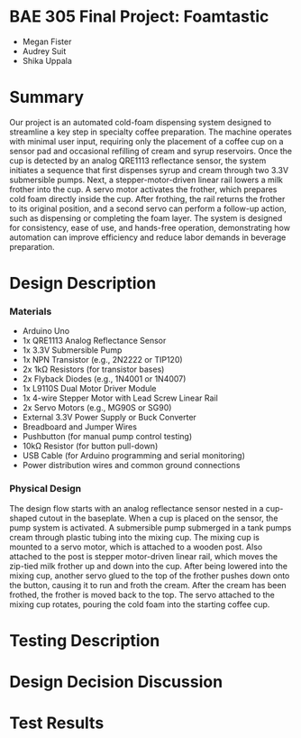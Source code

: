 # BAE 305 Final Project: Foamtastic

- Megan Fister
- Audrey Suit
- Shika Uppala

 # Summary
  
Our project is an automated cold-foam dispensing system designed to streamline a key step in specialty coffee preparation. The machine operates with minimal user input, requiring only the placement of a coffee cup on a sensor pad and occasional refilling of cream and syrup reservoirs. Once the cup is detected by an analog QRE1113 reflectance sensor, the system initiates a sequence that first dispenses syrup and cream through two 3.3V submersible pumps. Next, a stepper-motor-driven linear rail lowers a milk frother into the cup. A servo motor activates the frother, which prepares cold foam directly inside the cup. After frothing, the rail returns the frother to its original position, and a second servo can perform a follow-up action, such as dispensing or completing the foam layer. The system is designed for consistency, ease of use, and hands-free operation, demonstrating how automation can improve efficiency and reduce labor demands in beverage preparation.

# Design Description

### Materials

- Arduino Uno
- 1x QRE1113 Analog Reflectance Sensor
- 1x 3.3V Submersible Pump
- 1x NPN Transistor (e.g., 2N2222 or TIP120)
- 2x 1kΩ Resistors (for transistor bases)
- 2x Flyback Diodes (e.g., 1N4001 or 1N4007)
- 1x L9110S Dual Motor Driver Module
- 1x 4-wire Stepper Motor with Lead Screw Linear Rail
- 2x Servo Motors (e.g., MG90S or SG90)
- External 3.3V Power Supply or Buck Converter
- Breadboard and Jumper Wires
- Pushbutton (for manual pump control testing)
- 10kΩ Resistor (for button pull-down)
- USB Cable (for Arduino programming and serial monitoring)
- Power distribution wires and common ground connections

### Physical Design

The design flow starts with an analog reflectance sensor nested in a cup-shaped cutout in the baseplate. When a cup is placed on the sensor, the pump system is activated. A submersible pump submerged in a tank pumps cream through plastic tubing into the mixing cup. The mixing cup is mounted to a servo motor, which is attached to a wooden post. Also attached to the post is stepper motor-driven linear rail, which moves the zip-tied milk frother up and down into the cup. After being lowered into the mixing cup, another servo glued to the top of the frother pushes down onto the button, causing it to run and froth the cream. After the cream has been frothed, the frother is moved back to the top. The servo attached to the mixing cup rotates, pouring the cold foam into the starting coffee cup. 



# Testing Description

# Design Decision Discussion

# Test Results
